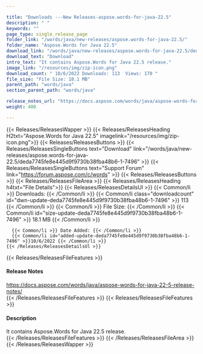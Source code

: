 ```yaml
---

title: "Downloads ---New Releases-aspose.words-for-java-22.5"
description: " "
keywords: ""
page_type: single_release_page
folder_link: "/words/java/new-releases/aspose.words-for-java-22.5/"
folder_name: "Aspose.Words for Java 22.5"
download_link: "/words/java/new-releases/aspose.words-for-java-22.5/deda7745fe8e445d9f9730b38fba48b6-1-7496"
download_text: "Download"
intro_text: "It contains Aspose.Words for Java 22.5 release."
image_link: "/resources/img/zip-icon.png"
download_count: " 10/6/2022 Downloads: 113  Views: 170 "
file_size: "File Size: 18.1 MB"
parent_path: "words/java"
section_parent_path: "words/java"

release_notes_url: "https://docs.aspose.com/words/java/aspose-words-for-java-22-5-release-notes/"
weight: 400

---
```


{{< Releases/ReleasesWapper >}}
  {{< Releases/ReleasesHeading H2txt="Aspose.Words for Java 22.5" imagelink="/resources/img/zip-icon.png">}}
  {{< Releases/ReleasesButtons >}}
    {{< Releases/ReleasesSingleButtons text="Download" link="/words/java/new-releases/aspose.words-for-java-22.5/deda7745fe8e445d9f9730b38fba48b6-1-7496" >}}
    {{< Releases/ReleasesSingleButtons text="Support Forum" link="https://forum.aspose.com/c/words" >}}
  {{< Releases/ReleasesButtons >}}
  {{< Releases/ReleasesFileArea >}}
    {{< Releases/ReleasesHeading h4txt="File Details">}}
    {{< Releases/ReleasesDetailsUl >}}
      {{< Common/li >}} Downloads: {{< /Common/li >}}
      {{< Common/li class="downloadcount" id="dwn-update-deda7745fe8e445d9f9730b38fba48b6-1-7496" >}} 113 {{< /Common/li >}}
      {{< Common/li >}} File Size: {{< /Common/li >}}
      {{< Common/li id="size-update-deda7745fe8e445d9f9730b38fba48b6-1-7496" >}} 18.1 MB {{< /Common/li >}}

      {{< Common/li >}} Date Added: {{< /Common/li >}}
      {{< Common/li id="added-update-deda7745fe8e445d9f9730b38fba48b6-1-7496" >}}10/6/2022 {{< /Common/li >}}
    {{< /Releases/ReleasesDetailsUl >}}

  {{< Releases/ReleasesFileFeatures >}}
      <h4>Release Notes</h4><div><a href='https://docs.aspose.com/words/java/aspose-words-for-java-22-5-release-notes/'>https://docs.aspose.com/words/java/aspose-words-for-java-22-5-release-notes/</a></div>
  {{< /Releases/ReleasesFileFeatures >}}
  {{< Releases/ReleasesFileFeatures >}}
      <h4>Description</h4><div class="HTMLDescription">It contains Aspose.Words for Java 22.5 release.</div>
  {{< /Releases/ReleasesFileFeatures >}}
 {{< /Releases/ReleasesFileArea >}}
{{< /Releases/ReleasesWapper >}}


